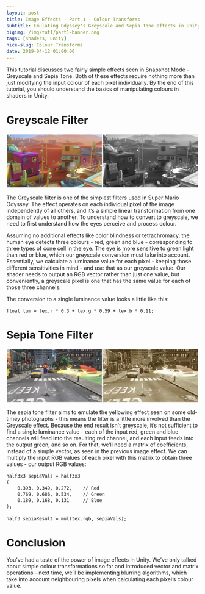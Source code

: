 ```yaml
---
layout: post
title: Image Effects - Part 1 - Colour Transforms
subtitle: Emulating Odyssey's Greyscale and Sepia Tone effects in Unity
bigimg: /img/tut1/part1-banner.png
tags: [shaders, unity]
nice-slug: Colour Transforms
date: 2019-04-12 01:00:00
---
```

This tutorial discusses two fairly simple effects seen in Snapshot Mode - Greyscale and Sepia Tone. Both of these effects require nothing more than just modifying the input colour of each pixel individually. By the end of this tutorial, you should understand the basics of manipulating colours in shaders in Unity.

# Greyscale Filter

![Greyscale Filter](/img/tut1/part1-greyscale.png)

The Greyscale filter is one of the simplest filters used in Super Mario Odyssey. The effect operates on each individual pixel of the image independently of all others, and it’s a simple linear transformation from one domain of values to another. To understand how to convert to greyscale, we need to first understand how the eyes perceive and process colour.

Assuming no additional effects like color blindness or tetrachromacy, the human eye detects three colours - red, green and blue - corresponding to three types of cone cell in the eye. The eye is more sensitive to green light than red or blue, which our greyscale conversion must take into account. Essentially, we calculate a luminance value for each pixel - keeping those different sensitivities in mind - and use that as our greyscale value. Our shader needs to output an RGB vector rather than just one value, but conveniently, a greyscale pixel is one that has the same value for each of those three channels.

The conversion to a single luminance value looks a little like this:

~~~
float lum = tex.r * 0.3 + tex.g * 0.59 + tex.b * 0.11;
~~~

# Sepia Tone Filter

![Sepia-tone Filter](/img/tut1/part1-sepia.png)

The sepia tone filter aims to emulate the yellowing effect seen on some old-timey photographs - this means the filter is a little more involved than the Greyscale effect. Because the end result isn't greyscale, it’s not sufficient to find a single luminance value - each of the input red, green and blue channels will feed into the resulting red channel, and each input feeds into the output green, and so on. For that, we’ll need a matrix of coefficients, instead of a simple vector, as seen in the previous image effect. We can multiply the input RGB values of each pixel with this matrix to obtain three values - our output RGB values:

~~~
half3x3 sepiaVals = half3x3
(
    0.393, 0.349, 0.272,    // Red
    0.769, 0.686, 0.534,    // Green
    0.189, 0.168, 0.131     // Blue
);

half3 sepiaResult = mul(tex.rgb, sepiaVals);
~~~

# Conclusion

You’ve had a taste of the power of image effects in Unity. We’ve only talked about simple colour transformations so far and introduced vector and matrix operations - next time, we’ll be implementing blurring algorithms, which take into account neighbouring pixels when calculating each pixel’s colour value.
